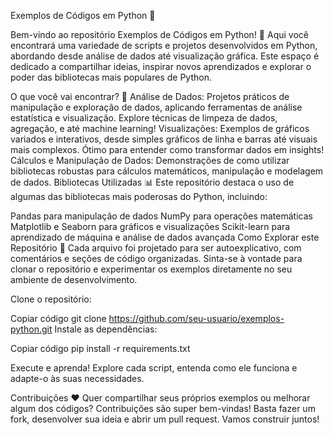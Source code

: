 Exemplos de Códigos em Python 🐍

Bem-vindo ao repositório Exemplos de Códigos em Python! 🎉 
Aqui você encontrará uma variedade de scripts e projetos desenvolvidos em Python, abordando desde análise de dados até visualização gráfica. 
Este espaço é dedicado a compartilhar ideias, inspirar novos aprendizados e explorar o poder das bibliotecas mais populares de Python.

O que você vai encontrar? 📂
Análise de Dados: Projetos práticos de manipulação e exploração de dados, aplicando ferramentas de análise estatística e visualização. 
Explore técnicas de limpeza de dados, agregação, e até machine learning!
Visualizações: Exemplos de gráficos variados e interativos, desde simples gráficos de linha e barras até visuais mais complexos. 
Ótimo para entender como transformar dados em insights!
Cálculos e Manipulação de Dados: Demonstrações de como utilizar bibliotecas robustas para cálculos matemáticos, manipulação e modelagem de dados.
Bibliotecas Utilizadas 📊
Este repositório destaca o uso de algumas das bibliotecas mais poderosas do Python, incluindo:

Pandas para manipulação de dados
NumPy para operações matemáticas
Matplotlib e Seaborn para gráficos e visualizações
Scikit-learn para aprendizado de máquina e análise de dados avançada
Como Explorar este Repositório 🧭
Cada arquivo foi projetado para ser autoexplicativo, com comentários e seções de código organizadas. 
Sinta-se à vontade para clonar o repositório e experimentar os exemplos diretamente no seu ambiente de desenvolvimento.

Clone o repositório:

Copiar código
git clone https://github.com/seu-usuario/exemplos-python.git
Instale as dependências:

Copiar código
pip install -r requirements.txt

Execute e aprenda! Explore cada script, entenda como ele funciona e adapte-o às suas necessidades.

Contribuições ❤️
Quer compartilhar seus próprios exemplos ou melhorar algum dos códigos? Contribuições são super bem-vindas! 
Basta fazer um fork, desenvolver sua ideia e abrir um pull request.
Vamos construir juntos!

